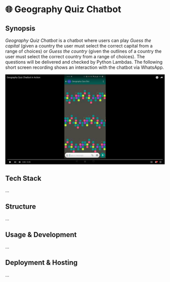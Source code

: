 # :globe_with_meridians: Geography Quiz Chatbot

## Synopsis

*Geography Quiz Chatbot* is a chatbot where users can play _Guess the capital_ (given a country the user must select the correct capital from a range of choices) or _Guess the country_ (given the outlines of a country the user must select the correct country from a range of choices). The questions will be delivered and checked by Python Lambdas. The following short screen recording shows an interaction with the chatbot via WhatsApp.

[![Link to YouTube](screenshot.png)](https://www.youtube.com/watch?v=ZT8t0I6cvHI)

## Tech Stack

...

## Structure

...

## Usage & Development

...

## Deployment & Hosting

...